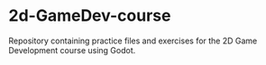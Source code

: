 # 2d-GameDev-course
Repository containing practice files and exercises for the 2D Game Development course using Godot.
